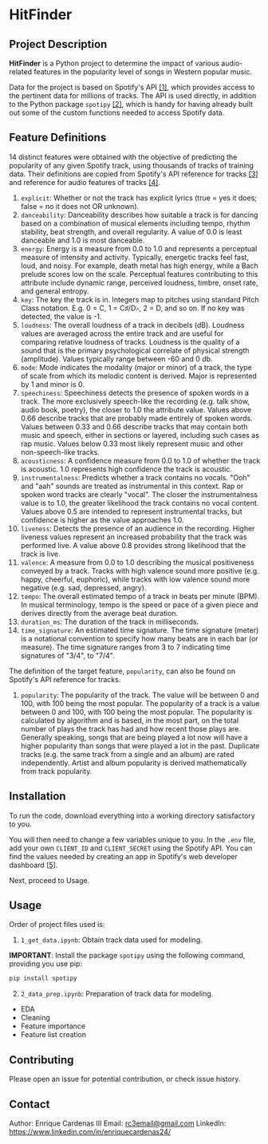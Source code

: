 # HitFinder

## Project Description

**HitFinder** is a Python project to determine the impact of various audio-related features in the popularity level of songs in Western popular music.

Data for the project is based on Spotify's API [[1]](https://developer.spotify.com/documentation/web-api), which provides access to the pertinent data for millions of tracks. The API is used directly, in addition to the Python package `spotipy` [[2]](https://spotipy.readthedocs.io/en/2.24.0/#api-reference), which is handy for having already built out some of the custom functions needed to access Spotify data.

## Feature Definitions

14 distinct features were obtained with the objective of predicting the popularity of any given Spotify track, using thousands of tracks of training data. Their definitions are copied from Spotify's API reference for tracks [[3]](https://developer.spotify.com/documentation/web-api/reference/get-track) and reference for audio features of tracks [[4]](https://developer.spotify.com/documentation/web-api/reference/get-audio-features).
1. `explicit`: Whether or not the track has explicit lyrics (true = yes it does; false = no it does not OR unknown).
2. `danceability`: Danceability describes how suitable a track is for dancing based on a combination of musical elements including tempo, rhythm stability, beat strength, and overall regularity. A value of 0.0 is least danceable and 1.0 is most danceable.
3. `energy`: Energy is a measure from 0.0 to 1.0 and represents a perceptual measure of intensity and activity. Typically, energetic tracks feel fast, loud, and noisy. For example, death metal has high energy, while a Bach prelude scores low on the scale. Perceptual features contributing to this attribute include dynamic range, perceived loudness, timbre, onset rate, and general entropy.
4. `key`: The key the track is in. Integers map to pitches using standard Pitch Class notation. E.g. 0 = C, 1 = C♯/D♭, 2 = D, and so on. If no key was detected, the value is -1.
5. `loudness`: The overall loudness of a track in decibels (dB). Loudness values are averaged across the entire track and are useful for comparing relative loudness of tracks. Loudness is the quality of a sound that is the primary psychological correlate of physical strength (amplitude). Values typically range between -60 and 0 db.
6. `mode`: Mode indicates the modality (major or minor) of a track, the type of scale from which its melodic content is derived. Major is represented by 1 and minor is 0.
7. `speechiness`: Speechiness detects the presence of spoken words in a track. The more exclusively speech-like the recording (e.g. talk show, audio book, poetry), the closer to 1.0 the attribute value. Values above 0.66 describe tracks that are probably made entirely of spoken words. Values between 0.33 and 0.66 describe tracks that may contain both music and speech, either in sections or layered, including such cases as rap music. Values below 0.33 most likely represent music and other non-speech-like tracks.
8. `acousticness`: A confidence measure from 0.0 to 1.0 of whether the track is acoustic. 1.0 represents high confidence the track is acoustic.
9. `instrumentalness`: Predicts whether a track contains no vocals. "Ooh" and "aah" sounds are treated as instrumental in this context. Rap or spoken word tracks are clearly "vocal". The closer the instrumentalness value is to 1.0, the greater likelihood the track contains no vocal content. Values above 0.5 are intended to represent instrumental tracks, but confidence is higher as the value approaches 1.0.
10. `liveness`: Detects the presence of an audience in the recording. Higher liveness values represent an increased probability that the track was performed live. A value above 0.8 provides strong likelihood that the track is live.
11. `valence`: A measure from 0.0 to 1.0 describing the musical positiveness conveyed by a track. Tracks with high valence sound more positive (e.g. happy, cheerful, euphoric), while tracks with low valence sound more negative (e.g. sad, depressed, angry).
12. `tempo`: The overall estimated tempo of a track in beats per minute (BPM). In musical terminology, tempo is the speed or pace of a given piece and derives directly from the average beat duration.
13. `duration_ms`: The duration of the track in milliseconds.
14. `time_signature`: An estimated time signature. The time signature (meter) is a notational convention to specify how many beats are in each bar (or measure). The time signature ranges from 3 to 7 indicating time signatures of "3/4", to "7/4".

The definition of the target feature, `popularity`, can also be found on Spotify's API reference for tracks.
1. `popularity`: The popularity of the track. The value will be between 0 and 100, with 100 being the most popular. The popularity of a track is a value between 0 and 100, with 100 being the most popular. The popularity is calculated by algorithm and is based, in the most part, on the total number of plays the track has had and how recent those plays are.
Generally speaking, songs that are being played a lot now will have a higher popularity than songs that were played a lot in the past. Duplicate tracks (e.g. the same track from a single and an album) are rated independently. Artist and album popularity is derived mathematically from track popularity.

## Installation

To run the code, download everything into a working directory satisfactory to you.

You will then need to change a few variables unique to you. In the `.env` file, add your own `CLIENT_ID` and `CLIENT_SECRET` using the Spotify API. You can find the values needed by creating an app in Spotify's web developer dashboard [[5]](https://youtu.be/WAmEZBEeNmg?si=og3Sn_fwvU9MNc6-).

Next, proceed to Usage.

## Usage

Order of project files used is:

1. `1_get_data.ipynb`: Obtain track data used for modeling.

**IMPORTANT**: Install the package `spotipy` using the following command, providing you use pip:
```python
pip install spotipy
```

2. `2_data_prep.ipynb`: Preparation of track data for modeling.
- EDA
- Cleaning
- Feature importance
- Feature list creation

## Contributing

Please open an issue for potential contribution, or check issue history.

## Contact

Author: Enrique Cardenas III
Email: rc3email@gmail.com
LinkedIn: https://www.linkedin.com/in/enriquecardenas24/